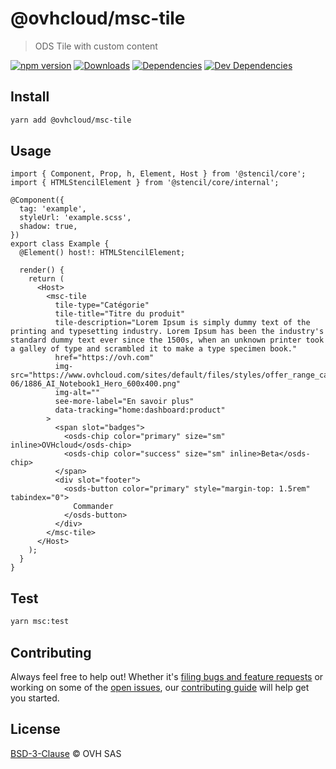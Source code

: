 # @ovhcloud/msc-tile

> ODS Tile with custom content

[![npm version](https://badgen.net/npm/v/@ovhcloud/msc-tile)](https://www.npmjs.com/package/@ovhcloud/msc-tile) [![Downloads](https://badgen.net/npm/dt/@ovhcloud/msc-tile)](https://npmjs.com/package/@ovhcloud/msc-tile) [![Dependencies](https://badgen.net/david/dep/ovh/manager/packages/super-components/components/msc-tile)](https://npmjs.com/package/@ovhcloud/msc-tile) [![Dev Dependencies](https://badgen.net/david/dev/ovh/manager/packages/super-components/components/msc-tile)](https://npmjs.com/package/@ovhcloud/msc-tile?activeTab=dependencies)

## Install

```sh
yarn add @ovhcloud/msc-tile
```

## Usage

```tsx
import { Component, Prop, h, Element, Host } from '@stencil/core';
import { HTMLStencilElement } from '@stencil/core/internal';

@Component({
  tag: 'example',
  styleUrl: 'example.scss',
  shadow: true,
})
export class Example {
  @Element() host!: HTMLStencilElement;

  render() {
    return (
      <Host>
        <msc-tile
          tile-type="Catégorie"
          tile-title="Titre du produit"
          tile-description="Lorem Ipsum is simply dummy text of the printing and typesetting industry. Lorem Ipsum has been the industry's standard dummy text ever since the 1500s, when an unknown printer took a galley of type and scrambled it to make a type specimen book."
          href="https://ovh.com"
          img-src="https://www.ovhcloud.com/sites/default/files/styles/offer_range_card/public/2021-06/1886_AI_Notebook1_Hero_600x400.png"
          img-alt=""
          see-more-label="En savoir plus"
          data-tracking="home:dashboard:product"
        >
          <span slot="badges">
            <osds-chip color="primary" size="sm" inline>OVHcloud</osds-chip>
            <osds-chip color="success" size="sm" inline>Beta</osds-chip>
          </span>
          <div slot="footer">
            <osds-button color="primary" style="margin-top: 1.5rem" tabindex="0">
              Commander
            </osds-button>
          </div>
        </msc-tile>
      </Host>
    );
  }
}
```

## Test

```sh
yarn msc:test
```

## Contributing

Always feel free to help out! Whether it's [filing bugs and feature requests](https://github.com/ovh/manager/issues/new) or working on some of the [open issues](https://github.com/ovh/manager/issues), our [contributing guide](https://github.com/ovh/manager/blob/master/CONTRIBUTING.md) will help get you started.

## License

[BSD-3-Clause](LICENSE) © OVH SAS
